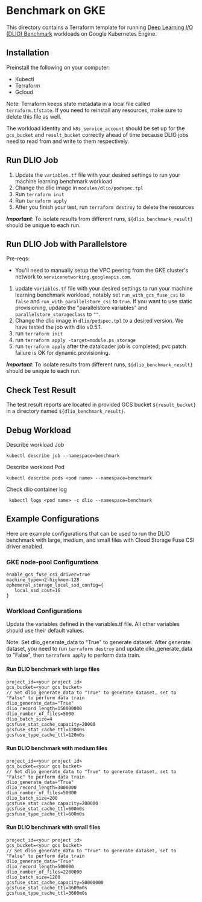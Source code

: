 # Benchmark on GKE

This directory contains a Terraform template for running [Deep Learning I/O (DLIO) Benchmark](https://github.com/argonne-lcf/dlio_benchmark)
workloads on Google Kubernetes Engine.

## Installation

Preinstall the following on your computer:

* Kubectl
* Terraform
* Gcloud

Note: Terraform keeps state metadata in a local file called `terraform.tfstate`.
If you need to reinstall any resources, make sure to delete this file as well.

The workload identity and `k8s_service_account` should be set up for the `gcs_bucket` and `result_bucket` correctly ahead of time because DLIO jobs need to read from and write to them respectively.

## Run DLIO Job
1. Update the `variables.tf` file with your desired settings to run your machine learning benchmark workload
2. Change the dlio image in `modules/dlio/podspec.tpl`
3. Run `terraform init`
4. Run `terraform apply`
5. After you finish your test, run `terraform destroy` to delete the
   resources

*__Important__*: To isolate results from different runs, `${dlio_benchmark_result}` should be unique to each run.

## Run DLIO Job with Parallelstore
Pre-reqs:
- You'll need to manually setup the VPC peering from the GKE cluster's network to `servicenetworking.googleapis.com`.

1. update `variables.tf` file with your desired settings to run your machine learning benchmark workload, notably set `run_with_gcs_fuse_csi` to `false` and `run_with_parallelstore_csi` to `true`. If you want to use static provisioning, update the "parallelstore variables" and `parallelstore_storageclass` to `""`.
2. Change the dlio image in `dlio/podspec.tpl` to a desired version. We have tested the job with dlio v0.5.1.
3. run `terraform init`
4. run `terraform apply -target=module.ps_storage`
5. run `terraform apply` after the dataloader job is completed; pvc patch failure is OK for dynamic provisioning.

*__Important__*: To isolate results from different runs, `${dlio_benchmark_result}` should be unique to each run.

## Check Test Result
The test result reports are located in provided GCS bucket `${result_bucket}` in a directory named `${dlio_benchmark_result}`.

## Debug Workload

Describe workload Job
```
kubectl describe job --namespace=benchmark
```
Describe workload Pod
```
kubectl describe pods <pod name> --namespace=benchmark
```
Check dlio container log
```
 kubectl logs <pod name> -c dlio --namespace=benchmark
```

## Example Configurations
Here are example configurations that can be used to run the DLIO benchmark with large,
medium, and small files with Cloud Storage Fuse CSI driver enabled.

### GKE node-pool Configurations

```
enable_gcs_fuse_csi_driver=true
machine_type=n2-highmem-128
ephemeral_storage_local_ssd_config={
   local_ssd_cout=16
}
```

### Workload Configurations
Update the variables defined in the variables.tf file. All other variables should use their default values.

Note: Set dlio_generate_data to "True" to generate dataset. After generate dataset, you need to run `terraform destroy`
and update dlio_generate_data to "False", then `terraform apply` to perform data train.

#### Run DLIO benchmark with large files
```
project_id=<your project id>
gcs_bucket=<your gcs bucket>
// Set dlio_generate_data to "True" to generate dataset, set to "False" to perform data train
dlio_generate_data="True"
dlio_record_length=150000000
dlio_number_of_files=5000
dlio_batch_size=4
gcsfuse_stat_cache_capacity=20000
gcsfuse_stat_cache_ttl=120m0s
gcsfuse_type_cache_ttl=120m0s
```

#### Run DLIO benchmark with medium files
```
project_id=<your project id>
gcs_bucket=<your gcs bucket>
// Set dlio_generate_data to "True" to generate dataset, set to "False" to perform data train
dlio_generate_data="True"
dlio_record_length=3000000
dlio_number_of_files=50000
dlio_batch_size=200
gcsfuse_stat_cache_capacity=200000
gcsfuse_stat_cache_ttl=600m0s
gcsfuse_type_cache_ttl=600m0s
```

#### Run DLIO benchmark with small files
```
project_id=<your project id>
gcs_bucket=<your gcs bucket>
// Set dlio_generate_data to "True" to generate dataset, set to "False" to perform data train
dlio_generate_data="True"
dlio_record_length=500000
dlio_number_of_files=2200000
dlio_batch_size=1200
gcsfuse_stat_cache_capacity=50000000
gcsfuse_stat_cache_ttl=3600m0s
gcsfuse_type_cache_ttl=3600m0s
```
